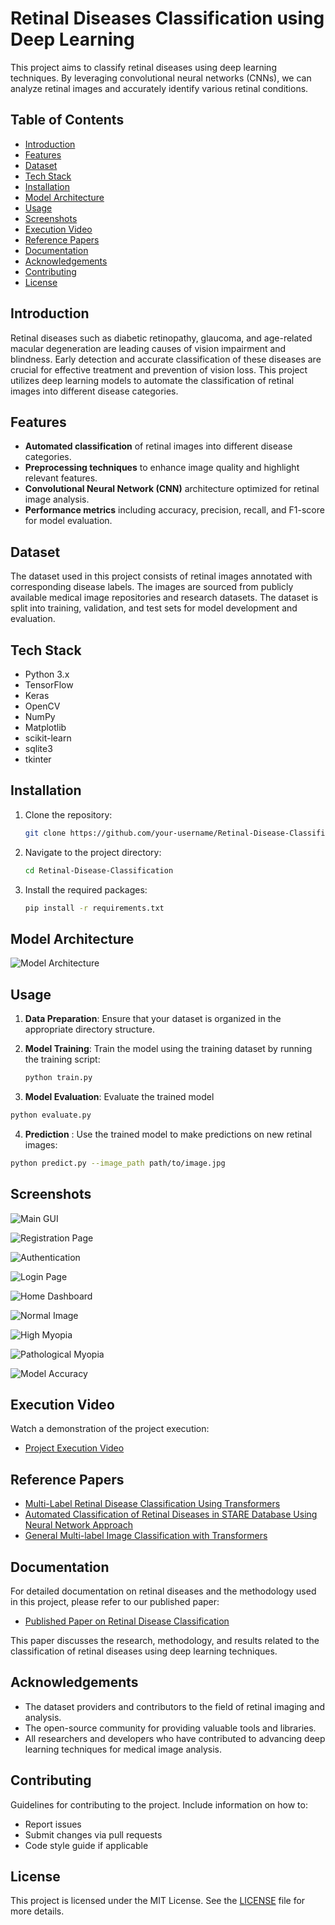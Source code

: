 
# Retinal Diseases Classification using Deep Learning

This project aims to classify retinal diseases using deep learning techniques. By leveraging convolutional neural networks (CNNs), we can analyze retinal images and accurately identify various retinal conditions.


## Table of Contents

- [Introduction](#introduction)
- [Features](#features)
- [Dataset](#dataset)
- [Tech Stack](#techStack)
- [Installation](#installation)
- [Model Architecture](#model-architecture)
- [Usage](#usage)
- [Screenshots](#screenshots)
- [Execution Video](#executionVideo)
- [Reference Papers](#referencePapers)
- [Documentation](#documentation)
- [Acknowledgements](#acknowledgements)
- [Contributing](#contributing)
- [License](#license)

## Introduction

Retinal diseases such as diabetic retinopathy, glaucoma, and age-related macular degeneration are leading causes of vision impairment and blindness. Early detection and accurate classification of these diseases are crucial for effective treatment and prevention of vision loss. This project utilizes deep learning models to automate the classification of retinal images into different disease categories.


## Features

- **Automated classification** of retinal images into different disease categories.
- **Preprocessing techniques** to enhance image quality and highlight relevant features.
- **Convolutional Neural Network (CNN)** architecture optimized for retinal image analysis.
- **Performance metrics** including accuracy, precision, recall, and F1-score for model evaluation.


## Dataset

The dataset used in this project consists of retinal images annotated with corresponding disease labels. The images are sourced from publicly available medical image repositories and research datasets. The dataset is split into training, validation, and test sets for model development and evaluation.

## Tech Stack

- Python 3.x
- TensorFlow
- Keras
- OpenCV
- NumPy
- Matplotlib
- scikit-learn
- sqlite3
- tkinter
## Installation

1. Clone the repository:
    ```sh
    git clone https://github.com/your-username/Retinal-Disease-Classification.git
    ```
2. Navigate to the project directory:
    ```sh
    cd Retinal-Disease-Classification
    ```
3. Install the required packages:
    ```sh
    pip install -r requirements.txt
    ```

## Model Architecture

![Model Architecture]("https://drive.google.com/file/d/1etA3__6MJ4GaZYuqvAWYoipCPmBPsRNx/view?usp=drive_link")
## Usage

1. **Data Preparation**: Ensure that your dataset is organized in the appropriate directory structure.

2. **Model Training**: Train the model using the training dataset by running the training script:
    ```sh
    python train.py
    ```
3. **Model Evaluation**: Evaluate the trained model
```sh
python evaluate.py
 ```

4.  **Prediction** : Use the trained model to make predictions on new retinal images:

```sh
python predict.py --image_path path/to/image.jpg
```
## Screenshots

![Main GUI](https://drive.google.com/uc?id=1JAHr6-NtJRCPP4ibxVso1dtZeUPy_ouc "Main GUI")

![Registration Page](https://drive.google.com/file/d/1cRNYV8MwElizX3CfTt3XImM1o2w0oe6w/view?usp=sharing)

![Authentication](https://drive.google.com/file/d/1IIND5XUgSUtkq7dq1cMHo85u6azH1B-K/view?usp=sharing)

![Login Page](https://drive.google.com/file/d/173Xc9mNFG_py_pXMdLjOS8ltAJQBO3qV/view?usp=sharing)

![Home Dashboard](https://drive.google.com/file/d/1ua6RoT5i_WV0niF2fNM4vzb_51q_tuSr/view?usp=sharing)

![Normal Image](https://drive.google.com/file/d/1DfLijB8epuc1GtVNXHW4m3lWzlA1IwtS/view?usp=sharing)

![High Myopia](https://drive.google.com/file/d/1a_KQ9sDNVLkrS4liyj5flG42SBhIPFo7/view?usp=sharing)

![Pathological Myopia](https://drive.google.com/file/d/1cxN7kcksvwxd2cDyECc9Phe9jtAdoUmV/view?usp=sharing)

![Model Accuracy](https://drive.google.com/file/d/1C_XGZ2z5D4lX40WuZHwvkShZlwK9paCH/view?usp=sharing)

## Execution Video

Watch a demonstration of the project execution:
- [Project Execution Video](https://drive.google.com/file/d/1FkRnN6I8BO9MM8KPGdHopTUTICax7aUh/view?usp=sharing)

## Reference Papers

- [Multi-Label Retinal Disease Classification Using Transformers](https://drive.google.com/file/d/17Gy65W0qZaicrA9_o6XcK0g1M5TUFLZL/view?usp=sharing)
- [Automated Classification of Retinal Diseases in STARE Database Using Neural Network Approach](https://drive.google.com/file/d/1V4JbTkvv1Q1ko_U94vnhqlMMmb0XrPrY/view?usp=sharing)
- [General Multi-label Image Classification with Transformers](https://drive.google.com/file/d/10sEdOTCf0t3yU79SBp7sWGUT8WFhILhm/view?usp=drive_link)
## Documentation

For detailed documentation on retinal diseases and the methodology used in this project, please refer to our published paper:

- [Published Paper on Retinal Disease Classification](https://drive.google.com/file/d/1R4G2zCliynYsNzGiDj2f2YEr4lQRUvTD/view?usp=sharing)

This paper discusses the research, methodology, and results related to the classification of retinal diseases using deep learning techniques.

## Acknowledgements

- The dataset providers and contributors to the field of retinal imaging and analysis.
- The open-source community for providing valuable tools and libraries.
- All researchers and developers who have contributed to advancing deep learning techniques for medical image analysis.





## Contributing

Guidelines for contributing to the project. Include information on how to:
- Report issues
- Submit changes via pull requests
- Code style guide if applicable


## License

This project is licensed under the MIT License. See the [LICENSE](https://github.com/Umakant13/Retinal-Disease-Classification-using-Deep-Learning/blob/main/LICENSE) file for more details.


